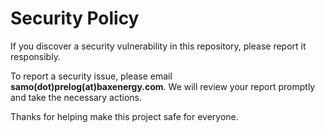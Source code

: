 # Security Policy

If you discover a security vulnerability in this repository, please report it responsibly.

To report a security issue, please email **samo(dot)prelog(at)baxenergy.com**. We will review your report promptly and take the necessary actions.

Thanks for helping make this project safe for everyone.
